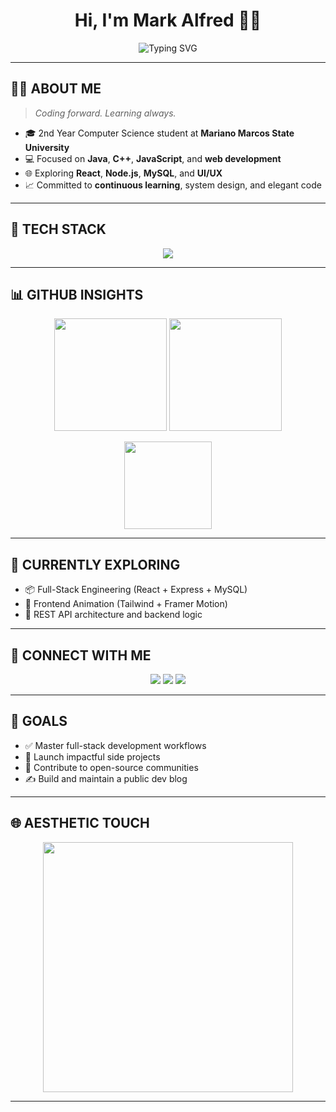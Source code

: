 <h1 align="center">Hi, I'm Mark Alfred 👨‍💻</h1>

<p align="center">
  <img src="https://readme-typing-svg.herokuapp.com?font=Fira+Code&pause=1000&color=36BCF7&center=true&vCenter=true&width=650&lines=Software+Engineer+in+Training;Full-Stack+Web+Developer;Passionate+Problem+Solver;Focused+on+Clean+%26+Creative+Code" alt="Typing SVG" />
</p>

---

## 🧑‍💼 ABOUT ME
> *Coding forward. Learning always.*

- 🎓 2nd Year Computer Science student at **Mariano Marcos State University**
- 💻 Focused on **Java**, **C++**, **JavaScript**, and **web development**
- 🌐 Exploring **React**, **Node.js**, **MySQL**, and **UI/UX**
- 📈 Committed to **continuous learning**, system design, and elegant code

---

## 🧰 TECH STACK

<p align="center">
  <img src="https://skillicons.dev/icons?i=java,cpp,js,html,css,react,nodejs,express,mysql,tailwind,bootstrap,git,vscode,figma" />
</p>

---

## 📊 GITHUB INSIGHTS

<p align="center">
  <img src="https://github-readme-stats.vercel.app/api?username=m4rk4lfred&show_icons=true&theme=transparent&hide_border=true&icon_color=36BCF7&title_color=36BCF7" height="180px"/>
  <img src="https://github-readme-streak-stats.herokuapp.com/?user=m4rk4lfred&theme=transparent&hide_border=true&ring=36BCF7&fire=36BCF7" height="180px"/>
</p>

<p align="center">
  <img src="https://github-readme-stats.vercel.app/api/top-langs/?username=m4rk4lfred&layout=compact&theme=transparent&hide_border=true&title_color=36BCF7" height="140px"/>
</p>

---

## 🌱 CURRENTLY EXPLORING

- 📦 Full-Stack Engineering (React + Express + MySQL)
- 🎨 Frontend Animation (Tailwind + Framer Motion)
- 🧠 REST API architecture and backend logic

---

## 🤝 CONNECT WITH ME

<p align="center">
  <a href="mailto:m4rk4lfredstdy@gmail.com"><img src="https://img.shields.io/badge/Gmail-D14836?style=for-the-badge&logo=gmail&logoColor=white"></a>
  <a href="https://www.linkedin.com/feed/"><img src="https://img.shields.io/badge/LinkedIn-0077B5?style=for-the-badge&logo=linkedin&logoColor=white"></a>
  <a href="https://yourportfolio.com"><img src="https://img.shields.io/badge/Portfolio-000?style=for-the-badge&logo=google-chrome&logoColor=white"></a>
</p>

---

## 🎯 GOALS

- ✅ Master full-stack development workflows
- 🚀 Launch impactful side projects
- 🧩 Contribute to open-source communities
- ✍️ Build and maintain a public dev blog

---

## 🌐 AESTHETIC TOUCH

<p align="center">
  <img src="https://media.giphy.com/media/hp3dmE0uQTCJi/giphy.gif" width="400" />
</p>

---

<!---
m4rk4lfred/m4rk4lfred is a ✨ high-potential profile ✨ — thanks for visiting!
--->
